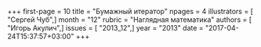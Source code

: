 +++
first-page = 10
title = "Бумажный итератор"
npages = 4
illustrators = [ "Сергей Чуб",]
month = "12"
rubric = "Наглядная математика"
authors = [ "Игорь Акулич",]
issues = [ "2013_12",]
year = "2013"
date = "2017-04-24T15:37:57+03:00"
+++
